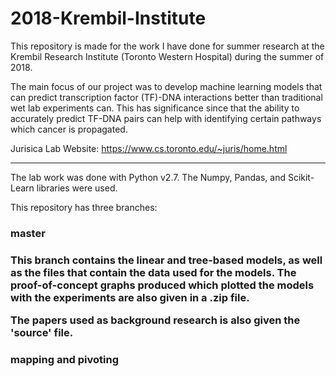 # 2018-Krembil-Institute

This repository is made for the work I have done for summer research at the Krembil Research Institute (Toronto Western Hospital) during the summer of 2018. 

The main focus of our project was to develop machine learning models that can predict transcription factor (TF)-DNA interactions better than traditional wet lab experiments can. This has significance since that the ability to accurately predict TF-DNA pairs can help with identifying certain pathways which cancer is propagated.

Jurisica Lab Website: https://www.cs.toronto.edu/~juris/home.html
________________________________________________________________________________________________________________________________________

The lab work was done with Python v2.7. The Numpy, Pandas, and Scikit-Learn libraries were used. 

This repository has three branches:

<h3> master <h3>
  
This branch contains the linear and tree-based models, as well as the files that contain the data used for the models. The proof-of-concept graphs produced which plotted the models with the experiments are also given in a .zip file. 

The papers used as background research is also given the 'source' file.

<h3> mapping and pivoting <h3>
